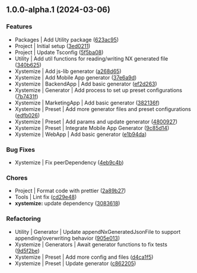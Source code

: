 ## 1.0.0-alpha.1 (2024-03-06)

### Features

- Packages | Add Utility package ([623ac95](https://github.com/xystemize/xystemize/commit/623ac956895d0b36c2299ca64954c0f9c5a7bbb2))
- Project | Initial setup ([3ed0211](https://github.com/xystemize/xystemize/commit/3ed02110ef75c05f1194789ccb28e60f209f16d0))
- Project | Update Tsconfig ([5f5ba08](https://github.com/xystemize/xystemize/commit/5f5ba0811874760c86b60d7bd8f38e9c39b3dc16))
- Utility | Add util functions for reading/writing NX generated file ([340b625](https://github.com/xystemize/xystemize/commit/340b625757949cf057ac593746f7d29a10ed9028))
- Xystemize | Add js-lib generator ([a268d65](https://github.com/xystemize/xystemize/commit/a268d65f65481a65f13069eb405764f53f80b41c))
- Xystemize | Add Mobile App generator ([37e6a9d](https://github.com/xystemize/xystemize/commit/37e6a9d3f000d19268fdb9bb0bb04947a347ec34))
- Xystemize | BackendApp | Add basic generator ([ef2d263](https://github.com/xystemize/xystemize/commit/ef2d263aaf2b880d7583083ce4b046f91e8c8c45))
- Xystemize | Generator | Add process to set up preset configurations ([7b7431f](https://github.com/xystemize/xystemize/commit/7b7431f2c20e0d62e1ef35074a8c3326f1c8b013))
- Xystemize | MarketingApp | Add basic generator ([382136f](https://github.com/xystemize/xystemize/commit/382136f666824600b5f16faa2292d5ff50b7453b))
- Xystemize | Preset | Add more generator files and preset configurations ([edfb026](https://github.com/xystemize/xystemize/commit/edfb026b0627090c5e317c73ab71775c15c7223a))
- Xystemize | Preset | Add params and update generator ([4800927](https://github.com/xystemize/xystemize/commit/48009272262b433d8e725efb62b81eeaf2cedeeb))
- Xystemize | Preset | Integrate Mobile App Generator ([9c85d14](https://github.com/xystemize/xystemize/commit/9c85d14dde61bca47bc6d84e1a6a3a9324f50b3a))
- Xystemize | WebApp | Add basic generator ([e1b94da](https://github.com/xystemize/xystemize/commit/e1b94daf106fdde653cf9a39883ee033d1139e27))

### Bug Fixes

- Xystemize | Fix peerDependency ([4eb9c4b](https://github.com/xystemize/xystemize/commit/4eb9c4b0c01b6920e2d8c758c2748efe6f463d16))

### Chores

- Project | Format code with prettier ([2a89b27](https://github.com/xystemize/xystemize/commit/2a89b27cbcdcbf5b89cdda3f3ed88904a3935629))
- Tools | Lint fix ([cd29e48](https://github.com/xystemize/xystemize/commit/cd29e489073ad21e4750a1f04be6597e7f44cb7b))
- **xystemize:** update dependency ([3083618](https://github.com/xystemize/xystemize/commit/30836180837a65b16b37f038ada3ad413be98e87))

### Refactoring

- Utility | Generator | Update appendNxGeneratedJsonFile to support appending/overwriting behavior ([905e013](https://github.com/xystemize/xystemize/commit/905e013e7ba7796115449849b06784aee1bfa2d8))
- Xystemize | Generators | Await generator functions to fix tests ([9d5f2be](https://github.com/xystemize/xystemize/commit/9d5f2befb90e96226013bafcfcc7146ab2c2f419))
- Xystemize | Preset | Add more config and files ([d4ca1f5](https://github.com/xystemize/xystemize/commit/d4ca1f501d7e3653dbd3db846f179803ebb4a650))
- Xystemize | Preset | Update generator ([c862205](https://github.com/xystemize/xystemize/commit/c862205a38d3a70d81c735e552d661610dfff40d))
